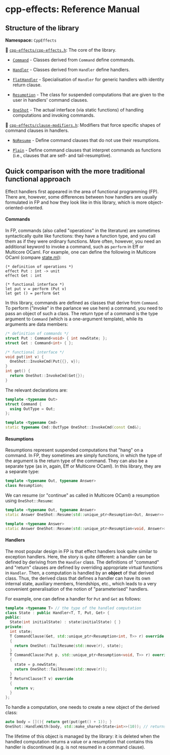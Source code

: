 # cpp-effects: Reference Manual

## Structure of the library

**Namespace:** `CppEffects`

:memo: [`cpp-effects/cpp-effects.h`](refman-cpp-effects.md): The core of the library.

- [`Command`](refman-cpp-effects.md#class-command) - Classes derived from `Command` define commands.

- [`Handler`](refman-cpp-effects.md#class-handler) - Classes derived from `Handler` define handlers.

- [`FlatHandler`](refman-cpp-effects.md#class-flathandler) - Specialisation of `Handler` for generic handlers with identity return clause.

- [`Resumption`](refman-cpp-effects.md#classes-resumptionbase-and-resumption) - The class for suspended computations that are given to the user in handlers' command clauses.

- [`OneShot`](refman-cpp-effects.md#class-oneshot) - The actual interface (via static functions) of handling computations and invoking commands.

:memo: [`cpp-effects/clause-modifiers.h`](refman-clause-modifiers.md): Modifiers that force specific shapes of command clauses in handlers.

- [`NoResume`](refman-clause-modifiers.md#noresume-modifier) - Define command clauses that do not use their resumptions.

- [`Plain`](refman-clause-modifiers.md#plain-modifier) - Define command clauses that interpret commands as functions (i.e., clauses that are self- and tail-resumptive).

## Quick comparison with the more traditional functional approach

Effect handlers first appeared in the area of functional programming (FP). There are, however, some differences between how handlers are usually formulated in FP and how they look like in this library, which is more object-oriented-oriented.

#### Commands

In FP, commands (also called "operations" in the literature) are sometimes syntactically quite like functions: they have a function type, and you call them as if they were ordinary functions. More often, however, you need an additional keyword to invoke a command, such as `perform` in Eff or Multicore OCaml. For example, one can define the following in Multicore OCaml (compare [state.ml](https://github.com/ocaml-multicore/effects-examples/blob/master/state.ml)):

```
(* definition of operations *)
effect Put : int -> unit
effect Get : int

(* functional interface *)
let put v = perform (Put v)
let get () = perform Get
```

In this library, commands are defined as classes that derive from `Command`. To perform ("invoke" in the parlance we use here) a command, you need to pass an object of such a class. The return type of a command is the type argument to `Command` (which is a one-argument template), while its arguments are data members:

```cpp
/* definition of commands */
struct Put : Command<void> { int newState; };
struct Get : Command<int> { };

/* functional interface */
void put(int v) {
  OneShot::InvokeCmd(Put{{}, v});
}
int get() {
  return OneShot::InvokeCmd(Get{});
}
```

The relevant declarations are:

```cpp
template <typename Out>
struct Command {
  using OutType = Out;
};

template <typename Cmd>
static typename Cmd::OutType OneShot::InvokeCmd(const Cmd&);
```

#### Resumptions

Resumptions represent suspended computations that "hang" on a command. In FP, they sometimes are simply functions, in which the type of the argument is the return type of the command. They can also be a separate type (as in, again, Eff or Multicore OCaml). In this library, they are a separate type:

```cpp
template <typename Out, typename Answer>
class Resumption;
```

We can resume (or "continue" as called in Multicore OCaml) a resumption using `OneShot::Resume`:

```cpp
template <typename Out, typename Answer>
static Answer OneShot::Resume(std::unique_ptr<Resumption<Out, Answer>> r, Out cmdResult);

template <typename Answer>
static Answer OneShot::Resume(std::unique_ptr<Resumption<void, Answer>> r);
```

#### Handlers

The most popular design in FP is that effect handlers look quite similar to exception handlers. Here, the story is quite different: a handler can be defined by deriving from the `Handler` class. The definitions of "command" and "return" clauses are defined by overriding appropriate virtual functions in `Handler`. Then, a computation is handled by an **object** of that derived class. Thus, the derived class that defines a handler can have its own internal state, auxiliary members, friendships, etc., which leads to a very convenient generalisation of the notion of "parameterised" handlers.

For example, one can define a handler for `Put` and `Get` as follows:

```cpp
template <typename T> // the type of the handled computation
class State : public Handler<T, T, Put, Get> {
public:
  State(int initialState) : state(initialState) { }
private:
  int state;
  T CommandClause(Get, std::unique_ptr<Resumption<int, T>> r) override
  {
    return OneShot::TailResume(std::move(r), state);
  }
  T CommandClause(Put p, std::unique_ptr<Resumption<void, T>> r) override
  {
    state = p.newState;
    return OneShot::TailResume(std::move(r));
  }
  T ReturnClause(T v) override
  {
    return v;
  }
};
```

To handle a computation, one needs to create a new object of the derived class:

```cpp
auto body = [](){ return get(put(get() + 1)); } 
OneShot::HandleWith(body, std::make_shared<State<int>>(10)); // returns 11
```

The lifetime of this object is managed by the library: it is deleted when the handled computation returns a value or a resumption that contains this handler is discontinued (e.g. is not resumed in a command clause).
